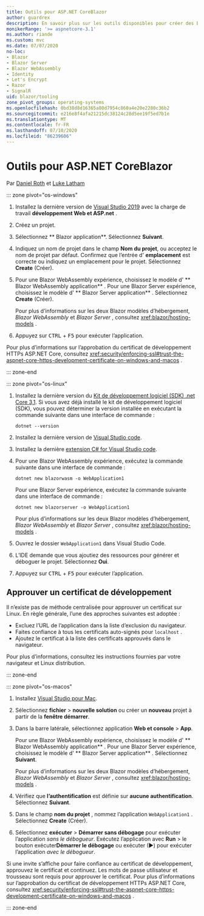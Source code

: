 ```yaml
---
title: Outils pour ASP.NET CoreBlazor
author: guardrex
description: En savoir plus sur les outils disponibles pour créer des Blazor applications.
monikerRange: '>= aspnetcore-3.1'
ms.author: riande
ms.custom: mvc
ms.date: 07/07/2020
no-loc:
- Blazor
- Blazor Server
- Blazor WebAssembly
- Identity
- Let's Encrypt
- Razor
- SignalR
uid: blazor/tooling
zone_pivot_groups: operating-systems
ms.openlocfilehash: 0bd38d8d16365a80d7954c860a4e20e2280c36b2
ms.sourcegitcommit: e216e8f4afa21215dc38124c28d5ee19f5ed7b1e
ms.translationtype: MT
ms.contentlocale: fr-FR
ms.lasthandoff: 07/10/2020
ms.locfileid: "86239606"
---
```

# <a name="tooling-for-aspnet-core-blazor"></a>Outils pour ASP.NET CoreBlazor

Par [Daniel Roth](https://github.com/danroth27) et [Luke Latham](https://github.com/guardrex)

::: zone pivot="os-windows"

1. Installez la dernière version de [Visual Studio 2019](https://visualstudio.microsoft.com/downloads/) avec la charge de travail **développement Web et ASP.net** .

1. Créez un projet.

1. Sélectionnez ** Blazor application**. Sélectionnez **Suivant**.

1. Indiquez un nom de projet dans le champ **Nom du projet**, ou acceptez le nom de projet par défaut. Confirmez que l’entrée d' **emplacement** est correcte ou indiquez un emplacement pour le projet. Sélectionnez **Create** (Créer).

1. Pour une Blazor WebAssembly expérience, choisissez le modèle d' ** Blazor WebAssembly application** . Pour une Blazor Server expérience, choisissez le modèle d' ** Blazor Server application** . Sélectionnez **Create** (Créer).

   Pour plus d’informations sur les deux Blazor modèles d’hébergement, *Blazor WebAssembly* et *Blazor Server* , consultez <xref:blazor/hosting-models> .

1. Appuyez sur <kbd>CTRL</kbd> + <kbd>F5</kbd> pour exécuter l’application.

Pour plus d’informations sur l’approbation du certificat de développement HTTPs ASP.NET Core, consultez <xref:security/enforcing-ssl#trust-the-aspnet-core-https-development-certificate-on-windows-and-macos> .

::: zone-end

::: zone pivot="os-linux"

1. Installez la dernière version du [Kit de développement logiciel (SDK) .net Core 3,1](https://dotnet.microsoft.com/download/dotnet-core/3.1). Si vous avez déjà installé le kit de développement logiciel (SDK), vous pouvez déterminer la version installée en exécutant la commande suivante dans une interface de commande :

   ```dotnetcli
   dotnet --version
   ```

1. Installez la dernière version de [Visual Studio code](https://code.visualstudio.com/).

1. Installez la dernière [extension C# for Visual Studio code](https://marketplace.visualstudio.com/items?itemName=ms-dotnettools.csharp).

1. Pour une Blazor WebAssembly expérience, exécutez la commande suivante dans une interface de commande :

   ```dotnetcli
   dotnet new blazorwasm -o WebApplication1
   ```

   Pour une Blazor Server expérience, exécutez la commande suivante dans une interface de commande :

   ```dotnetcli
   dotnet new blazorserver -o WebApplication1
   ```

   Pour plus d’informations sur les deux Blazor modèles d’hébergement, *Blazor WebAssembly* et *Blazor Server* , consultez <xref:blazor/hosting-models> .

1. Ouvrez le dossier `WebApplication1` dans Visual Studio Code.

1. L’IDE demande que vous ajoutiez des ressources pour générer et déboguer le projet. Sélectionnez **Oui**.

1. Appuyez sur <kbd>CTRL</kbd> + <kbd>F5</kbd> pour exécuter l’application.

## <a name="trust-a-development-certificate"></a>Approuver un certificat de développement

Il n’existe pas de méthode centralisée pour approuver un certificat sur Linux. En règle générale, l’une des approches suivantes est adoptée :

* Excluez l’URL de l’application dans la liste d’exclusion du navigateur.
* Faites confiance à tous les certificats auto-signés pour `localhost` .
* Ajoutez le certificat à la liste des certificats approuvés dans le navigateur.

Pour plus d’informations, consultez les instructions fournies par votre navigateur et Linux distribution.

::: zone-end

::: zone pivot="os-macos"

1. Installez [Visual Studio pour Mac](https://visualstudio.microsoft.com/vs/mac/).

1. Sélectionnez **fichier**  >  **nouvelle solution** ou créer un **nouveau** projet à partir de la **fenêtre démarrer**.

1. Dans la barre latérale, sélectionnez application **Web et console**  >  **App**.

   Pour une Blazor WebAssembly expérience, choisissez le modèle d' ** Blazor WebAssembly application** . Pour une Blazor Server expérience, choisissez le modèle d' ** Blazor Server application** . Sélectionnez **Suivant**.

   Pour plus d’informations sur les deux Blazor modèles d’hébergement, *Blazor WebAssembly* et *Blazor Server* , consultez <xref:blazor/hosting-models> .

1. Vérifiez que **l’authentification** est définie sur **aucune authentification**. Sélectionnez **Suivant**.

1. Dans le champ **nom du projet** , nommez l’application `WebApplication1` . Sélectionnez **Create** (Créer).

1. Sélectionnez **exécuter**  >  **Démarrer sans débogage** pour exécuter l’application *sans le débogueur*. Exécutez l’application avec **Run**  >  le bouton exécuter**Démarrer le débogage** ou exécuter (&#9654;) pour exécuter l’application *avec le débogueur*.

Si une invite s’affiche pour faire confiance au certificat de développement, approuvez le certificat et continuez. Les mots de passe utilisateur et trousseau sont requis pour approuver le certificat. Pour plus d’informations sur l’approbation du certificat de développement HTTPs ASP.NET Core, consultez <xref:security/enforcing-ssl#trust-the-aspnet-core-https-development-certificate-on-windows-and-macos> .

::: zone-end
